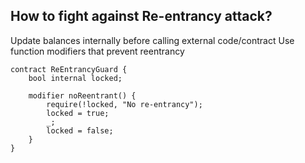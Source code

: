 <h2>How to fight against Re-entrancy attack?</h2>
Update balances internally before calling external code/contract
Use function modifiers that prevent reentrancy

<pre><code>contract ReEntrancyGuard {
    bool internal locked;

    modifier noReentrant() {
        require(!locked, "No re-entrancy");
        locked = true;
        _;
        locked = false;
    }
}
</code></pre>